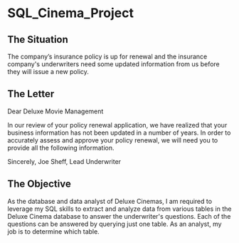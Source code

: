 # SQL_Cinema_Project



## The Situation

The company’s insurance policy is up for renewal and the insurance company's underwriters need some updated information from us before they will issue a new policy.

## The Letter

Dear Deluxe Movie Management

In our review of your policy renewal application, we have realized that your business information has not been updated in a number of years.
In order to accurately assess and approve your policy renewal, we will need you to provide all the following information.

Sincerely,
Joe Sheff, Lead Underwriter

## The Objective

As the database and data analyst of Deluxe Cinemas, I am required to leverage my SQL skills to extract and analyze data from various tables in the Deluxe Cinema 
database to answer the underwriter's questions.
Each of the questions can be answered by querying just one table. As an analyst, my job is to determine which table.
